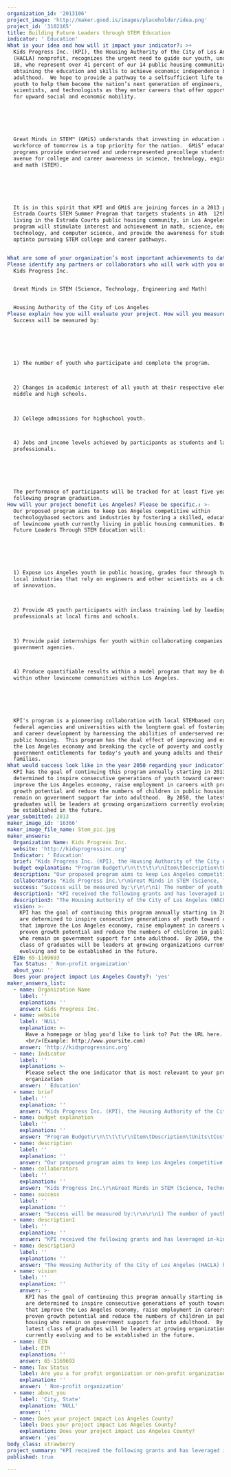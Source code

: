 ```yaml
---
organization_id: '2013106'
project_image: 'http://maker.good.is/images/placeholder/idea.png'
project_id: '3102165'
title: Building Future Leaders through STEM Education
indicator: ' Education'
What is your idea and how will it impact your indicator?: >+
  Kids Progress Inc. (KPI), the Housing Authority of the City of Los Angeles'
  (HACLA) nonprofit, recognizes the urgent need to guide our youth, under age
  18, who represent over 41 percent of our 14 public housing communities, toward
  obtaining the education and skills to achieve economic independence by
  adulthood.  We hope to provide a pathway to a selfsufficient life to select 45
  youth to help them become the nation’s next generation of engineers,
  scientists, and technologists as they enter careers that offer opportunities
  for upward social and economic mobility.






  Great Minds in STEM™ (GMiS) understands that investing in education and the
  workforce of tomorrow is a top priority for the nation.  GMiS’ education
  programs provide underserved and underrepresented precollege students an
  avenue for college and career awareness in science, technology, engineering
  and math (STEM).  






  It is in this spirit that KPI and GMiS are joining forces in a 2013 pilot
  Estrada Courts STEM Summer Program that targets students in 4th  12th grade,
  living in the Estrada Courts public housing community, in Los Angeles.  This
  program will stimulate interest and achievement in math, science, engineering,
  technology, and computer science, and provide the awareness for students to
  optinto pursuing STEM college and career pathways.


What are some of your organization’s most important achievements to date?: "KPI received the following grants and has leveraged inkind funding to offset programmatic costs.\n\n\n\n\n\n*\tChildren’s Institute, Inc. $300,000 over three years for Project Fatherhood, a men’s support group on parenting ($100,000 for 2013)\n\n\n*\tThe AntiRecitivism Coalition (ARC) provided a $30,000 sponsorship of the Canyon Creek Camp for youth and their parents (March 2013)\n\n\n*\tLA Men’s Center will sponsor 15 fathers and youth for a Fathers & Sons mentoring Retreat in April 2013\n\n\n*\tInner City Arts provided a $25,000 grant to fund a Performing Arts program at Jordan Downs public housing community (Spring 2013)\n\n\n*\tForgiving for Living, Inc. provided a $10,000 grant for a SelfEsteem building program at Jordan Downs (Spring 2013)\n\n\n*\t$500.00 Jill and Steve Edwards (General KPI Donation)\n\n\nTotal: $172,400 (2013) plus $500,000 in leveraged funding for the SHIELDS For families, Inc. Contract\n\n\n*\tA comprehensive education initiative was launched in 2012 to provide resources/programs for youth residing in public housing communities.  \n\n\n\n\n\n\n\n\n\n\n\n"
Please identify any partners or collaborators who will work with you on this project.: |-
  Kids Progress Inc.


  Great Minds in STEM (Science, Technology, Engineering and Math)


  Housing Authority of the City of Los Angeles
Please explain how you will evaluate your project. How will you measure success?: >-
  Success will be measured by:






  1) The number of youth who participate and complete the program.



  2) Changes in academic interest of all youth at their respective elementary,
  middle and high schools.



  3) College admissions for highschool youth.



  4) Jobs and income levels achieved by participants as students and later as
  professionals.






  The performance of participants will be tracked for at least five years
  following program graduation. 
How will your project benefit Los Angeles? Please be specific.: >-
  Our proposed program aims to keep Los Angeles competitive within
  technologybased sectors and industries by fostering a skilled, educated group
  of lowincome youth currently living in public housing communities. Building
  Future Leaders Through STEM Education will:






  1) Expose Los Angeles youth in public housing, grades four through twelve, to
  local industries that rely on engineers and other scientists as a chief source
  of innovation.



  2) Provide 45 youth participants with inclass training led by leading
  professionals at local firms and schools.



  3) Provide paid internships for youth within collaborating companies and
  government agencies.



  4) Produce quantifiable results within a model program that may be duplicated
  within other lowincome communities within Los Angeles. 






  KPI's program is a pioneering collaboration with local STEMbased corporations,
  federal agencies and universities with the longterm goal of fostering academic
  and career development by harnessing the abilities of underserved residents in
  public housing.  This program has the dual effect of improving and expanding
  the Los Angeles economy and breaking the cycle of poverty and costly
  government entitlements for today's youth and young adults and their
  families. 
What would success look like in the year 2050 regarding your indicator?: >-
  KPI has the goal of continuing this program annually starting in 2013. We are
  determined to inspire consecutive generations of youth toward careers that
  improve the Los Angeles economy, raise employment in careers with proven
  growth potential and reduce the numbers of children in public housing who
  remain on government support far into adulthood.  By 2050, the latest class of
  graduates will be leaders at growing organizations currently evolving and to
  be established in the future.  
year_submitted: 2013
maker_image_id: '16366'
maker_image_file_name: Stem_pic.jpg
maker_answers:
  Organization Name: Kids Progress Inc.
  website: 'http://kidsprogressinc.org'
  Indicator: ' Education'
  brief: "Kids Progress Inc. (KPI), the Housing Authority of the City of Los Angeles' (HACLA) non-profit, recognizes the urgent need to guide our youth, under age 18, who represent over 41 percent of our 14 public housing communities, toward obtaining the education and skills to achieve economic independence by adulthood.  We hope to provide a pathway to a self-sufficient life to select 45 youth to help them become the nation’s next generation of engineers, scientists, and technologists as they enter careers that offer opportunities for upward social and economic mobility.\r\n\r\nGreat Minds in STEM™ (GMiS) understands that investing in education and the workforce of tomorrow is a top priority for the nation.  GMiS’ education programs provide underserved and underrepresented pre-college students an avenue for college and career awareness in science, technology, engineering and math (STEM).  \r\n\r\nIt is in this spirit that KPI and GMiS are joining forces in a 2013 pilot Estrada Courts STEM Summer Program that targets students in 4th - 12th grade, living in the Estrada Courts public housing community, in Los Angeles.  This program will stimulate interest and achievement in math, science, engineering, technology, and computer science, and provide the awareness for students to opt-into pursuing STEM college and career pathways.\r\n"
  budget explanation: "Program Budget\r\n\t\t\t\r\nItem\tDescription\tUnits\tCost\r\nExecutive Director\tOrganization Lead\t1\t$548\r\nDirector of Education Programs\tSupervisor\t1\t$982\r\nManager\tLead Operations\t1\t$3,846\r\nCoordinator\tLead Program Delivery & Preparation\t1\t$5,200\r\nEducation Intern\tProgram Delivery  & Preparation Support\t1\t$690\r\nElementary-Middle School Coordinator\tAdministrative Intern (8 weeks, $12.86 hourly)\t1\t$5,186 \r\nAdministrative Support\tAdministrative Support\t1\t$1,464\r\nHigh School Education Coordinator\tAdministrative Intern (8 weeks, $12.86 hourly)\t1\t$5,186 \r\nPersonnel Subtotal\t$23,101 \r\nCollege Captain\tFees\t\t$1,500\r\nCollege Captain Shirt\t\t\t$285\r\nSubcontractor Subtotal\t$1,785\r\nWork Experience & Payroll Processing\t15 High School Students (7 weeks, $12.00 hourly)\t15\t$10,580 \r\nField Trips\t4th-8th Grade Students \t30\t$7,200 \r\nProgram Activities\t\t\t$16,243\r\nParent Orientations\t\t\t$300\r\nStudent Incentives\t\t\t$2,200\r\nEvent Insurance\t\t\t$500\r\nProgram Subtotal\t$37,023 \r\nVan Rental & Driver for 2 Months\tNon-Estrada Courts 4th-8th Graders (4 days weekly)\t24\t$14,372 \r\nVan Transportation for 2 Months\tNon-Estrada Courts High School Students (2 days wk)\t12\t$7,186 \r\nBus Transportation \tField Trips for 4th-8th Graders (2 days weekly)\t12\t$7,800 \r\nProgram Transportation\t\t1\t$700\r\nTransportation Subtotal\t$30,058 \r\nAudiovisual System\tRental\t1\t$1,500\r\nBanners\tRecognition Banners\t\t$300\r\nSTEM Magazine\t\t\t$113\r\nTechnica System\t\t\t$270\r\nFood & Snacks\t15 High School Students, 2 Days Weekly  ($6 daily)\t180\t$1,080 \r\nFood & Snacks\t30 4th-8th Graders, 4 Days Weekly\t720\t$4,320 \r\nPhotocopying and Materials\tIncluding Paper\t\t$1,404\r\nStudent Supplies\tNotebooks, Calculators, etc.\t45\t$700\r\nPhone & Communications\t\t\t$50\r\nGeneral Merchandise\t\t\t$293\r\nPhotos\tPhotographer and graphics\t\t$500\r\nShipping\t\t\t$500\r\nMiscellaneous Subtotal\t$11,030 \r\nContingency Costs (5%)\t$5,150 \r\nGrand Total\t$108,147 \r\n\t\t\t\r\n\r\n"
  description: "Our proposed program aims to keep Los Angeles competitive within technology-based sectors and industries by fostering a skilled, educated group of low-income youth currently living in public housing communities. Building Future Leaders Through STEM Education will:\r\n\r\n1) Expose Los Angeles youth in public housing, grades four through twelve, to local industries that rely on engineers and other scientists as a chief source of innovation.\r\n2) Provide 45 youth participants with in-class training led by leading professionals at local firms and schools.\r\n3) Provide paid internships for youth within collaborating companies and government agencies.\r\n4) Produce quantifiable results within a model program that may be duplicated within other low-income communities within Los Angeles. \r\n\r\nKPI's program is a pioneering collaboration with local STEM-based corporations, federal agencies and universities with the long-term goal of fostering academic and career development by harnessing the abilities of under-served residents in public housing.  This program has the dual effect of improving and expanding the Los Angeles economy and breaking the cycle of poverty and costly government entitlements for today's youth and young adults and their families. "
  collaborators: "Kids Progress Inc.\r\nGreat Minds in STEM (Science, Technology, Engineering and Math)\r\nHousing Authority of the City of Los Angeles"
  success: "Success will be measured by:\r\n\r\n1) The number of youth who participate and complete the program.\r\n2) Changes in academic interest of all youth at their respective elementary, middle and high schools.\r\n3) College admissions for high-school youth.\r\n4) Jobs and income levels achieved by participants as students and later as professionals.\r\n\r\nThe performance of participants will be tracked for at least five years following program graduation. "
  description1: "KPI received the following grants and has leveraged in-kind funding to offset programmatic costs.\r\n\r\n•\tChildren’s Institute, Inc. -$300,000 over three years for Project Fatherhood, a men’s support group on parenting ($100,000 for 2013)\r\n•\tThe Anti-Recitivism Coalition (ARC) provided a $30,000 sponsorship of the Canyon Creek Camp for youth and their parents (March 2013)\r\n•\tLA Men’s Center will sponsor 15 fathers and youth for a Fathers & Sons mentoring Retreat in April 2013\r\n•\tInner City Arts provided a $25,000 grant to fund a Performing Arts program at Jordan Downs public housing community (Spring 2013)\r\n•\tForgiving for Living, Inc. provided a $10,000 grant for a Self-Esteem building program at Jordan Downs (Spring 2013)\r\n•\t$500.00- Jill and Steve Edwards (General KPI Donation)\r\nTotal: $172,400 (2013) plus $500,000 in leveraged funding for the SHIELDS For families, Inc. Contract\r\n•\tA comprehensive education initiative was launched in 2012 to provide resources/programs for youth residing in public housing communities.  \r\n\r\n\r\n\r\n"
  description3: "The Housing Authority of the City of Los Angeles (HACLA) has over 5,500 youth, ages 9 to 18, residing in its 14 public housing developments throughout Los Angeles, the city. As the nonprofit arm of HACLA, Kids Progress Inc. has the capacity and presence within the developments to work individually with each of the 45 recruited participants.  \r\n\r\nHACLA has the mission of providing services to its over 21,000 residents to support their journey to economic independence and well-being.  Building Future Leaders Through STEM Education will concentrate internal and outside resources toward promoting the welfare of future generations."
  vision: >-
    KPI has the goal of continuing this program annually starting in 2013. We
    are determined to inspire consecutive generations of youth toward careers
    that improve the Los Angeles economy, raise employment in careers with
    proven growth potential and reduce the numbers of children in public housing
    who remain on government support far into adulthood.  By 2050, the latest
    class of graduates will be leaders at growing organizations currently
    evolving and to be established in the future.  
  EIN: 65-1169693
  Tax Status: ' Non-profit organization'
  about_you: ''
  Does your project impact Los Angeles County?: 'yes'
maker_answers_list:
  - name: Organization Name
    label: ''
    explanation: ''
    answer: Kids Progress Inc.
  - name: website
    label: 'NULL'
    explanation: >-
      Have a homepage or blog you'd like to link to? Put the URL here.
      <br/>(Example: http://www.yoursite.com)
    answer: 'http://kidsprogressinc.org'
  - name: Indicator
    label: ''
    explanation: >-
      Please select the one indicator that is most relevant to your project or
      organization
    answer: ' Education'
  - name: brief
    label: ''
    explanation: ''
    answer: "Kids Progress Inc. (KPI), the Housing Authority of the City of Los Angeles' (HACLA) non-profit, recognizes the urgent need to guide our youth, under age 18, who represent over 41 percent of our 14 public housing communities, toward obtaining the education and skills to achieve economic independence by adulthood.  We hope to provide a pathway to a self-sufficient life to select 45 youth to help them become the nation’s next generation of engineers, scientists, and technologists as they enter careers that offer opportunities for upward social and economic mobility.\r\n\r\nGreat Minds in STEM™ (GMiS) understands that investing in education and the workforce of tomorrow is a top priority for the nation.  GMiS’ education programs provide underserved and underrepresented pre-college students an avenue for college and career awareness in science, technology, engineering and math (STEM).  \r\n\r\nIt is in this spirit that KPI and GMiS are joining forces in a 2013 pilot Estrada Courts STEM Summer Program that targets students in 4th - 12th grade, living in the Estrada Courts public housing community, in Los Angeles.  This program will stimulate interest and achievement in math, science, engineering, technology, and computer science, and provide the awareness for students to opt-into pursuing STEM college and career pathways.\r\n"
  - name: budget explanation
    label: ''
    explanation: ''
    answer: "Program Budget\r\n\t\t\t\r\nItem\tDescription\tUnits\tCost\r\nExecutive Director\tOrganization Lead\t1\t$548\r\nDirector of Education Programs\tSupervisor\t1\t$982\r\nManager\tLead Operations\t1\t$3,846\r\nCoordinator\tLead Program Delivery & Preparation\t1\t$5,200\r\nEducation Intern\tProgram Delivery  & Preparation Support\t1\t$690\r\nElementary-Middle School Coordinator\tAdministrative Intern (8 weeks, $12.86 hourly)\t1\t$5,186 \r\nAdministrative Support\tAdministrative Support\t1\t$1,464\r\nHigh School Education Coordinator\tAdministrative Intern (8 weeks, $12.86 hourly)\t1\t$5,186 \r\nPersonnel Subtotal\t$23,101 \r\nCollege Captain\tFees\t\t$1,500\r\nCollege Captain Shirt\t\t\t$285\r\nSubcontractor Subtotal\t$1,785\r\nWork Experience & Payroll Processing\t15 High School Students (7 weeks, $12.00 hourly)\t15\t$10,580 \r\nField Trips\t4th-8th Grade Students \t30\t$7,200 \r\nProgram Activities\t\t\t$16,243\r\nParent Orientations\t\t\t$300\r\nStudent Incentives\t\t\t$2,200\r\nEvent Insurance\t\t\t$500\r\nProgram Subtotal\t$37,023 \r\nVan Rental & Driver for 2 Months\tNon-Estrada Courts 4th-8th Graders (4 days weekly)\t24\t$14,372 \r\nVan Transportation for 2 Months\tNon-Estrada Courts High School Students (2 days wk)\t12\t$7,186 \r\nBus Transportation \tField Trips for 4th-8th Graders (2 days weekly)\t12\t$7,800 \r\nProgram Transportation\t\t1\t$700\r\nTransportation Subtotal\t$30,058 \r\nAudiovisual System\tRental\t1\t$1,500\r\nBanners\tRecognition Banners\t\t$300\r\nSTEM Magazine\t\t\t$113\r\nTechnica System\t\t\t$270\r\nFood & Snacks\t15 High School Students, 2 Days Weekly  ($6 daily)\t180\t$1,080 \r\nFood & Snacks\t30 4th-8th Graders, 4 Days Weekly\t720\t$4,320 \r\nPhotocopying and Materials\tIncluding Paper\t\t$1,404\r\nStudent Supplies\tNotebooks, Calculators, etc.\t45\t$700\r\nPhone & Communications\t\t\t$50\r\nGeneral Merchandise\t\t\t$293\r\nPhotos\tPhotographer and graphics\t\t$500\r\nShipping\t\t\t$500\r\nMiscellaneous Subtotal\t$11,030 \r\nContingency Costs (5%)\t$5,150 \r\nGrand Total\t$108,147 \r\n\t\t\t\r\n\r\n"
  - name: description
    label: ''
    explanation: ''
    answer: "Our proposed program aims to keep Los Angeles competitive within technology-based sectors and industries by fostering a skilled, educated group of low-income youth currently living in public housing communities. Building Future Leaders Through STEM Education will:\r\n\r\n1) Expose Los Angeles youth in public housing, grades four through twelve, to local industries that rely on engineers and other scientists as a chief source of innovation.\r\n2) Provide 45 youth participants with in-class training led by leading professionals at local firms and schools.\r\n3) Provide paid internships for youth within collaborating companies and government agencies.\r\n4) Produce quantifiable results within a model program that may be duplicated within other low-income communities within Los Angeles. \r\n\r\nKPI's program is a pioneering collaboration with local STEM-based corporations, federal agencies and universities with the long-term goal of fostering academic and career development by harnessing the abilities of under-served residents in public housing.  This program has the dual effect of improving and expanding the Los Angeles economy and breaking the cycle of poverty and costly government entitlements for today's youth and young adults and their families. "
  - name: collaborators
    label: ''
    explanation: ''
    answer: "Kids Progress Inc.\r\nGreat Minds in STEM (Science, Technology, Engineering and Math)\r\nHousing Authority of the City of Los Angeles"
  - name: success
    label: ''
    explanation: ''
    answer: "Success will be measured by:\r\n\r\n1) The number of youth who participate and complete the program.\r\n2) Changes in academic interest of all youth at their respective elementary, middle and high schools.\r\n3) College admissions for high-school youth.\r\n4) Jobs and income levels achieved by participants as students and later as professionals.\r\n\r\nThe performance of participants will be tracked for at least five years following program graduation. "
  - name: description1
    label: ''
    explanation: ''
    answer: "KPI received the following grants and has leveraged in-kind funding to offset programmatic costs.\r\n\r\n•\tChildren’s Institute, Inc. -$300,000 over three years for Project Fatherhood, a men’s support group on parenting ($100,000 for 2013)\r\n•\tThe Anti-Recitivism Coalition (ARC) provided a $30,000 sponsorship of the Canyon Creek Camp for youth and their parents (March 2013)\r\n•\tLA Men’s Center will sponsor 15 fathers and youth for a Fathers & Sons mentoring Retreat in April 2013\r\n•\tInner City Arts provided a $25,000 grant to fund a Performing Arts program at Jordan Downs public housing community (Spring 2013)\r\n•\tForgiving for Living, Inc. provided a $10,000 grant for a Self-Esteem building program at Jordan Downs (Spring 2013)\r\n•\t$500.00- Jill and Steve Edwards (General KPI Donation)\r\nTotal: $172,400 (2013) plus $500,000 in leveraged funding for the SHIELDS For families, Inc. Contract\r\n•\tA comprehensive education initiative was launched in 2012 to provide resources/programs for youth residing in public housing communities.  \r\n\r\n\r\n\r\n"
  - name: description3
    label: ''
    explanation: ''
    answer: "The Housing Authority of the City of Los Angeles (HACLA) has over 5,500 youth, ages 9 to 18, residing in its 14 public housing developments throughout Los Angeles, the city. As the nonprofit arm of HACLA, Kids Progress Inc. has the capacity and presence within the developments to work individually with each of the 45 recruited participants.  \r\n\r\nHACLA has the mission of providing services to its over 21,000 residents to support their journey to economic independence and well-being.  Building Future Leaders Through STEM Education will concentrate internal and outside resources toward promoting the welfare of future generations."
  - name: vision
    label: ''
    explanation: ''
    answer: >-
      KPI has the goal of continuing this program annually starting in 2013. We
      are determined to inspire consecutive generations of youth toward careers
      that improve the Los Angeles economy, raise employment in careers with
      proven growth potential and reduce the numbers of children in public
      housing who remain on government support far into adulthood.  By 2050, the
      latest class of graduates will be leaders at growing organizations
      currently evolving and to be established in the future.  
  - name: EIN
    label: EIN
    explanation: ''
    answer: 65-1169693
  - name: Tax Status
    label: Are you a for profit organization or non-profit organization?
    explanation: ''
    answer: ' Non-profit organization'
  - name: about_you
    label: 'City, State'
    explanation: 'NULL'
    answer: ''
  - name: Does your project impact Los Angeles County?
    label: Does your project impact Los Angeles County?
    explanation: Does your project impact Los Angeles County?
    answer: 'yes'
body_class: strawberry
project_summary: "KPI received the following grants and has leveraged in-kind funding to offset programmatic costs.\r\n\r\n•\tChildren’s Institute, Inc. -$300,000 over three years for Project Fatherhood, a men’s support group on parenting ($100,000 for 2013)\r\n•\tThe Anti-Recitivism Coalition (ARC) provided a $30,000 sponsorship of the Canyon Creek Camp for youth and their parents (March 2013)\r\n•\tLA Men’s Center will sponsor 15 fathers and youth for a Fathers & Sons mentoring Retreat in April 2013\r\n•\tInner City Arts provided a $25,000 grant to fund a Performing Arts program at Jordan Downs public housing community (Spring 2013)\r\n•\tForgiving for Living, Inc. provided a $10,000 grant for a Self-Esteem building program at Jordan Downs (Spring 2013)\r\n•\t$500.00- Jill and Steve Edwards (General KPI Donation)\r\nTotal: $172,400 (2013) plus $500,000 in leveraged funding for the SHIELDS For families, Inc. Contract\r\n•\tA comprehensive education initiative was launched in 2012 to provide resources/programs for youth residing in public housing communities.  \r\n\r\n\r\n\r\n"
published: true

---
```

